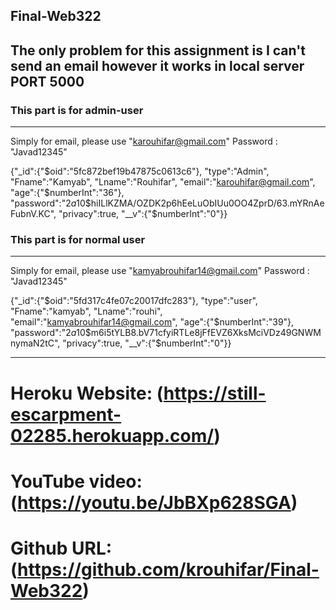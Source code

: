 ##  Final-Web322
## The only problem for this assignment is I can't send an email however it works in local server PORT 5000
### This part is for admin-user
--------------------------------------------------------------------------------------------------------------------
Simply for email, please use "karouhifar@gmail.com" Password : "Javad12345"

{"_id":{"$oid":"5fc872bef19b47875c0613c6"},
"type":"Admin",
"Fname":"Kamyab",
"Lname":"Rouhifar",
"email":"karouhifar@gmail.com",
"age":{"$numberInt":"36"},
"password":"$2a$10$hiILlKZMA/OZDK2p6hEeLuObIUu0OO4ZprD/63.mYRnAeFubnV.KC",
"privacy":true,
"__v":{"$numberInt":"0"}}


### This part is for normal user
------------------------------------------------------------------------------------

Simply for email, please use "kamyabrouhifar14@gmail.com" Password : "Javad12345"

{"_id":{"$oid":"5fd317c4fe07c20017dfc283"},
"type":"user",
"Fname":"kamyab",
"Lname":"rouhi",
"email":"kamyabrouhifar14@gmail.com",
"age":{"$numberInt":"39"},
"password":"$2a$10$m6i5tYLB8.bV71cfyiRTLe8jFfEVZ6XksMciVDz49GNWMnymaN2tC",
"privacy":true,
"__v":{"$numberInt":"0"}}

-------------------------------------------------------------------------------------
# Heroku Website: (https://still-escarpment-02285.herokuapp.com/)
# YouTube video: (https://youtu.be/JbBXp628SGA)
# Github URL: (https://github.com/krouhifar/Final-Web322)
